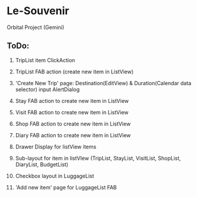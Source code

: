 # Le-Souvenir
Orbital Project (Gemini)


ToDo:
---------------------------------------------------

1. TripList item ClickAction
2. TripList FAB action (create new item in ListView)

3. 'Create New Trip' page: Destination(EditView) & Duration(Calendar data selector) input AlertDialog

4. Stay FAB action to create new item in ListView
5. Visit FAB action to create new item in ListView
6. Shop FAB action to create new item in ListView
7. Diary FAB action to create new item in ListView

8. Drawer Display for listView items

9. Sub-layout for item in listVIew (TripList, StayList, VisitList, ShopList, DiaryList, BudgetList)

10. Checkbox layout in LuggageList
11. 'Add new item' page for LuggageList FAB





























